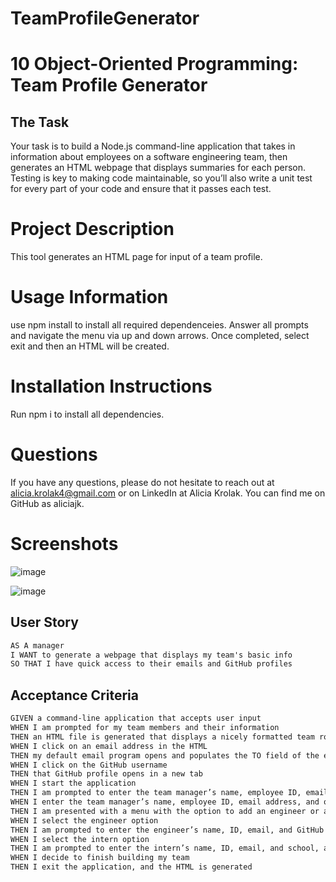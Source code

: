 # TeamProfileGenerator

# 10 Object-Oriented Programming: Team Profile Generator

## The Task

Your task is to build a Node.js command-line application that takes in information about employees on a software engineering team, then generates an HTML webpage that displays summaries for each person. Testing is key to making code maintainable, so you’ll also write a unit test for every part of your code and ensure that it passes each test.

# Project Description
This tool generates an HTML page for input of a team profile.  

# Usage Information
use npm install to install all required dependenceies. Answer all prompts and navigate the menu via up and down arrows. Once completed, select exit and then an HTML will be created. 

# Installation Instructions
Run npm i to install all dependencies.

# Questions
If you have any questions, please do not hesitate to reach out at alicia.krolak4@gmail.com or on LinkedIn at Alicia Krolak.
You can find me on GitHub as aliciajk. 

# Screenshots
![image](https://user-images.githubusercontent.com/78323646/118429498-d4bacf80-b69f-11eb-9652-db44ba6965ed.png)

![image](https://user-images.githubusercontent.com/78323646/118429520-e0a69180-b69f-11eb-9495-8aee07acdbe6.png)


## User Story

```md
AS A manager
I WANT to generate a webpage that displays my team's basic info
SO THAT I have quick access to their emails and GitHub profiles
```

## Acceptance Criteria

```md
GIVEN a command-line application that accepts user input
WHEN I am prompted for my team members and their information
THEN an HTML file is generated that displays a nicely formatted team roster based on user input
WHEN I click on an email address in the HTML
THEN my default email program opens and populates the TO field of the email with the address
WHEN I click on the GitHub username
THEN that GitHub profile opens in a new tab
WHEN I start the application
THEN I am prompted to enter the team manager’s name, employee ID, email address, and office number
WHEN I enter the team manager’s name, employee ID, email address, and office number
THEN I am presented with a menu with the option to add an engineer or an intern or to finish building my team
WHEN I select the engineer option
THEN I am prompted to enter the engineer’s name, ID, email, and GitHub username, and I am taken back to the menu
WHEN I select the intern option
THEN I am prompted to enter the intern’s name, ID, email, and school, and I am taken back to the menu
WHEN I decide to finish building my team
THEN I exit the application, and the HTML is generated
```
